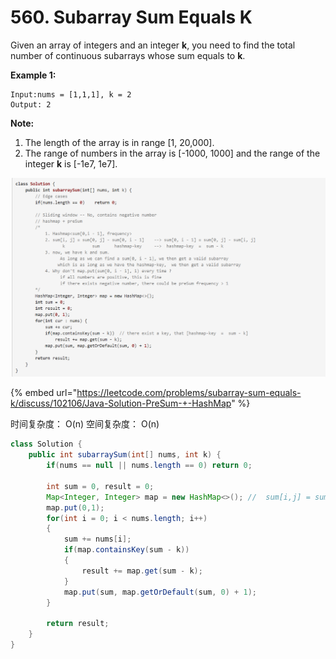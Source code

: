 # 560. Subarray Sum Equals K



Given an array of integers and an integer **k**, you need to find the total number of continuous subarrays whose sum equals to **k**.

**Example 1:**  


```text
Input:nums = [1,1,1], k = 2
Output: 2
```

**Note:**  


1. The length of the array is in range \[1, 20,000\].
2. The range of numbers in the array is \[-1000, 1000\] and the range of the integer **k** is \[-1e7, 1e7\].

![](../.gitbook/assets/image%20%2813%29.png)

{% embed url="https://leetcode.com/problems/subarray-sum-equals-k/discuss/102106/Java-Solution-PreSum-+-HashMap" %}

时间复杂度： O\(n\)  空间复杂度： O\(n\)

```java
class Solution {
    public int subarraySum(int[] nums, int k) {
        if(nums == null || nums.length == 0) return 0;
        
        int sum = 0, result = 0;
        Map<Integer, Integer> map = new HashMap<>(); //  sum[i,j] = sum[0,j] - sum[0, i-1] (if j > i). k = sum - (hashmap key)
        map.put(0,1);
        for(int i = 0; i < nums.length; i++)
        {
            sum += nums[i];
            if(map.containsKey(sum - k))
            {
                result += map.get(sum - k);
            }
            map.put(sum, map.getOrDefault(sum, 0) + 1);
        }
        
        return result;
    }
}
```

